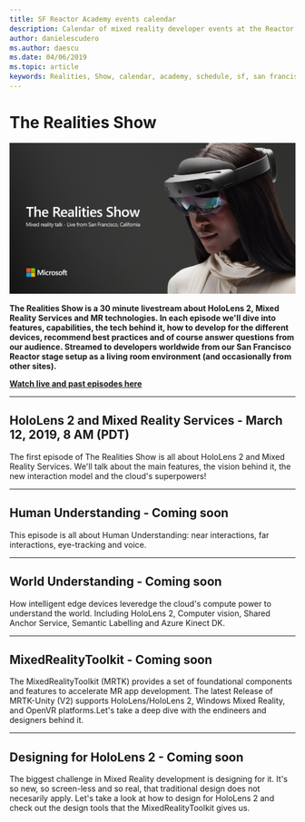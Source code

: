 ```yaml
---
title: SF Reactor Academy events calendar
description: Calendar of mixed reality developer events at the Reactor in San Francisco.
author: danielescudero
ms.author: daescu
ms.date: 04/06/2019
ms.topic: article
keywords: Realities, Show, calendar, academy, schedule, sf, san francisco, reactor
---
```


# The Realities Show
![Design for mixed reality](images/therealitiesshow.jpg)

**The Realities Show is a 30 minute livestream about HoloLens 2, Mixed Reality Services and MR technologies. In each episode we'll dive into features, capabilities, the tech behind it, how to develop for the different devices, recommend best practices and of course answer questions from our audience. Streamed to developers worldwide from our San Francisco Reactor stage setup as a living room environment (and occasionally from other sites).**

**[Watch live and past episodes here](https://aka.ms/trs)**
___

## **HoloLens 2 and Mixed Reality Services** - March 12, 2019, 8 AM (PDT)
The first episode of The Realities Show is all about HoloLens 2 and Mixed Reality Services. We'll talk about the main features, the vision behind it, the new interaction model and the cloud's superpowers!

___

## **Human Understanding** - Coming soon
This episode is all about Human Understanding: near interactions, far interactions, eye-tracking and voice.

___
## **World Understanding** - Coming soon
How intelligent edge devices leveredge the cloud's compute power to understand the world. Including HoloLens 2, Computer vision, Shared Anchor Service, Semantic Labelling and Azure Kinect DK.

___
## **MixedRealityToolkit** - Coming soon
The MixedRealityToolkit (MRTK) provides a set of foundational components and features to accelerate MR app development. The latest Release of MRTK-Unity (V2) supports HoloLens/HoloLens 2, Windows Mixed Reality, and OpenVR platforms.Let's take a deep dive with the endineers and designers behind it.

___
## **Designing for HoloLens 2** - Coming soon
The biggest challenge in Mixed Reality development is designing for it. It's so new, so screen-less and so real, that traditional design does not necesarily apply. Let's take a look at how to design for HoloLens 2 and check out the design tools that the MixedRealityToolkit gives us.


